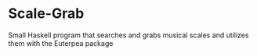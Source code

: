 # Scale-Grab
Small Haskell program that searches and grabs musical scales and utilizes them with the Euterpea package
